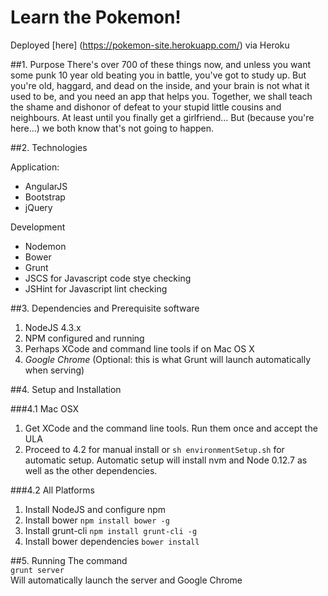 # Learn the Pokemon!

Deployed [here] (https://pokemon-site.herokuapp.com/) via Heroku

##1. Purpose
There's over 700 of these things now, and unless you want some punk 10 year old beating you in battle, you've got to study up. But you're old, haggard, and dead on the inside, and your brain is not what it used to be, and you need an app that helps you. Together, we shall teach the shame and dishonor of defeat to your stupid little cousins and neighbours. At least until you finally get a girlfriend... But (because you're here...) we both know that's not going to happen.

##2. Technologies

Application:
  * AngularJS
  * Bootstrap
  * jQuery

Development
  * Nodemon
  * Bower
  * Grunt
  * JSCS for Javascript code stye checking
  * JSHint for Javascript lint checking

##3. Dependencies and Prerequisite software

 1. NodeJS 4.3.x
 2. NPM configured and running
 3. Perhaps XCode and command line tools if on Mac OS X
 4. *Google Chrome* (Optional: this is what Grunt will launch automatically when serving)

##4. Setup and Installation

###4.1 Mac OSX

  1. Get XCode and the command line tools. Run them once and accept the ULA
  2. Proceed to 4.2 for manual install or ```sh environmentSetup.sh``` for automatic setup.
     Automatic setup will install nvm and Node 0.12.7 as well as the other dependencies.

###4.2 All Platforms

  1. Install NodeJS and configure npm
  2. Install bower ```npm install bower -g```
  3. Install grunt-cli ```npm install grunt-cli -g```
  4. Install bower dependencies ```bower install```

##5. Running
The command  
`grunt server`  
Will automatically launch the server and Google Chrome
